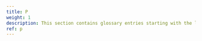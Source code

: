 ```yaml
---
title: P
weight: 1
description: This section contains glossary entries starting with the letter **P**.
ref: p
---
```


